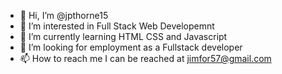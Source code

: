 - 👋 Hi, I’m @jpthorne15
- 👀 I’m interested in Full Stack Web Developemnt
- 🌱 I’m currently learning HTML CSS and Javascript
- 💞️ I’m looking for employment as a Fullstack developer
- 📫 How to reach me I can be reached at jimfor57@gmail.com

<!---
jpthorne15/jpthorne15 is a ✨ special ✨ repository because its `README.md` (this file) appears on your GitHub profile.
You can click the Preview link to take a look at your changes.
--->
